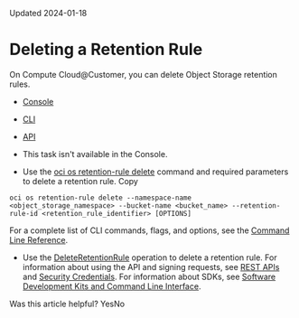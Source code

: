Updated 2024-01-18
# Deleting a Retention Rule
On Compute Cloud@Customer, you can delete Object Storage retention rules.
  * [Console](https://docs.oracle.com/en-us/iaas/compute-cloud-at-customer/topics/object/deleting-a-retention-rule.htm)
  * [CLI](https://docs.oracle.com/en-us/iaas/compute-cloud-at-customer/topics/object/deleting-a-retention-rule.htm)
  * [API](https://docs.oracle.com/en-us/iaas/compute-cloud-at-customer/topics/object/deleting-a-retention-rule.htm)


  * This task isn't available in the Console. 
  * Use the [oci os retention-rule delete](https://docs.oracle.com/iaas/tools/oci-cli/latest/oci_cli_docs/cmdref/os/retention-rule/delete.html) command and required parameters to delete a retention rule.
Copy
```
oci os retention-rule delete --namespace-name <object_storage_namespace> --bucket-name <bucket_name> --retention-rule-id <retention_rule_identifier> [OPTIONS]
```

For a complete list of CLI commands, flags, and options, see the [Command Line Reference](https://docs.oracle.com/iaas/tools/oci-cli/latest/oci_cli_docs/index.html).
  * Use the [DeleteRetentionRule](https://docs.oracle.com/iaas/api/#/en/objectstorage/latest/RetentionRule/DeleteRetentionRule) operation to delete a retention rule.
For information about using the API and signing requests, see [REST APIs](https://docs.oracle.com/iaas/Content/API/Concepts/usingapi.htm#REST_APIs) and [Security Credentials](https://docs.oracle.com/iaas/Content/General/Concepts/credentials.htm). For information about SDKs, see [Software Development Kits and Command Line Interface](https://docs.oracle.com/iaas/Content/API/Concepts/sdks.htm#Software_Development_Kits_and_Command_Line_Interface).


Was this article helpful?
YesNo

